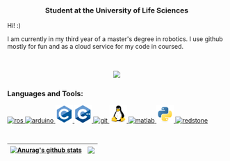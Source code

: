 <h3 align="center">Student at the University of Life Sciences</h3>
</p>

Hi! :)

I am currently in my third year of a master's degree in robotics.
I use github mostly for fun and as a cloud service for my code in coursed. 
<br /><br /><br />

<div id="header" align="center">
  <img src="https://media.giphy.com/media/Gf5QiP1TWCO8qYKmt7/giphy.gif" width="300"/>
</div>


<h3 align="left">Languages and Tools:</h3>
<p align="left"> <a href="https://www.ros.org" target="_blank" rel="noreferrer"> <img src="https://www.ros.org/imgs/logo-white.png" alt="ros" width="120" height="30"/> </a> <a href="https://www.arduino.cc/" target="_blank" rel="noreferrer"> <img src="https://cdn.worldvectorlogo.com/logos/arduino-1.svg" alt="arduino" width="40" height="40"/> </a> <a href="https://www.cprogramming.com/" target="_blank" rel="noreferrer"> <img src="https://raw.githubusercontent.com/devicons/devicon/master/icons/c/c-original.svg" alt="c" width="40" height="40"/> </a> <a href="https://www.w3schools.com/cpp/" target="_blank" rel="noreferrer"> <img src="https://raw.githubusercontent.com/devicons/devicon/master/icons/cplusplus/cplusplus-original.svg" alt="cplusplus" width="40" height="40"/> </a> <a href="https://git-scm.com/" target="_blank" rel="noreferrer"> <img src="https://www.vectorlogo.zone/logos/git-scm/git-scm-icon.svg" alt="git" width="40" height="40"/> </a> <a href="https://www.linux.org/" target="_blank" rel="noreferrer"> <img src="https://raw.githubusercontent.com/devicons/devicon/master/icons/linux/linux-original.svg" alt="linux" width="40" height="40"/> </a> <a href="https://www.mathworks.com/" target="_blank" rel="noreferrer"> <img src="https://upload.wikimedia.org/wikipedia/commons/2/21/Matlab_Logo.png" alt="matlab" width="40" height="40"/> </a> <a href="https://www.python.org" target="_blank" rel="noreferrer"> <img src="https://raw.githubusercontent.com/devicons/devicon/master/icons/python/python-original.svg" alt="python" width="40" height="40"/> </a> <a href="https://learn.microsoft.com/en-us/minecraft/creator/documents/redstoneguide" target="_blank" rel="noreferrer"> <img src="https://static.wikia.nocookie.net/minecraft/images/a/af/Redstone_Dust.png/revision/latest?cb=20200826004502" alt="redstone" width="40" height="40"/> </a> </p>
  
[//]: <> (
<a href="https://www.apple.com/swift/" target="_blank" rel="noreferrer"> <img src="https://raw.githubusercontent.com/devicons/devicon/master/icons/swift/swift-original.svg" alt="swift" width="40" height="40"/> </a>)


<br />

| <a href="https://github.com/anuraghazra/github-readme-stats"><img align="center" src="https://github-readme-stats.vercel.app/api?username=bardpedersen&show_icons=true&include_all_commits=true&count_private=true&theme=transparent&hide_border=true" alt="Anurag's github stats" /></a> | <a href="https://github.com/anuraghazra/github-readme-stats"><img align="center" src="https://github-readme-stats.vercel.app/api/top-langs/?username=bardpedersen&include_all_commits=true&count_private=true&layout=compact&theme=transparent&hide_border=true" /></a> |
| ------------- | ------------- |
